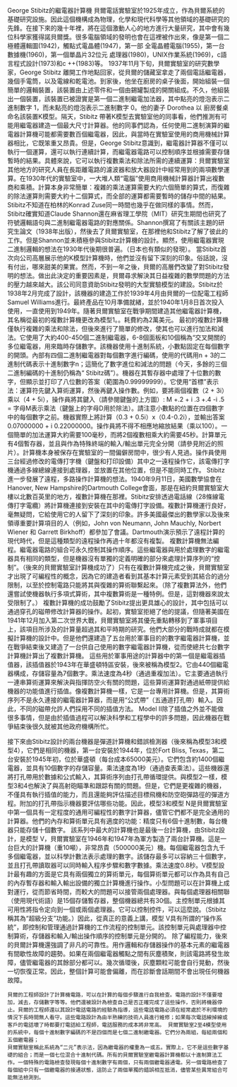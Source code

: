 George Stibitz的繼電器計算機
    貝爾電話實驗室於1925年成立，作為貝爾系統的基礎研究設施。因此這個機構成為物理，化學和現代科學等其他領域的基礎研究的先鋒。在接下來的幾十年裡，將在這個激動人心的地方進行大量研究，其中會有幾位科學家獲得諾貝爾獎。很多電腦領域的發明也會在這裡被作出來，像是第一個二極體邏輯圖(1942)，觸點式電晶體(1947)，第一部 全電晶體電腦(1955)，第一台 數據機(1960)，第一個單晶片32位元 處理器(1980)，UNIX作業系統(1969)，c語言程式設計(1973)和c ++(1983)等。
    1937年11月下旬，貝爾實驗室的研究數學家，George Stibitz 離開工作地點回家，從貝爾的儲藏室拿走了兩個電話繼電器，幾個手電筒，以及電線和乾電池。到家後，他坐在廚房的桌子後面，開始組裝一個簡單的邏輯裝置，該裝置由上述零件和一個由錫罐製成的開關組成。不久，他組裝出一個裝置，該裝置已被證實是第一個二進制繼電加法器，其中點亮的燈泡表示二進制數字 1，而未點亮的燈泡表示二進制數字 0。他的妻子 Dorothea 以 廚房餐桌 命名該裝置K模型。隔天，Stibitz 帶著K模型去實驗室他的同事看，他們推測有可能用繼電器建造一個最大尺寸計算器。他的同事們認為，任何使用二進制演算的繼電器計算機可能都需要數百個繼電器，因此，與當時在實驗室使用的商用機械計算器相比，它既笨重又昂貴。但是，George Stibitz意識到，繼電器計算器不僅可以執行一個運算，還可以執行連續計算，而繼電器電路可以控制順序並根據需要存儲暫時的結果。具體來說，它可以執行複數乘法和除法所需的連續運算：貝爾實驗室其他地方的研究人員在長距離電路的濾波器和放大器設計中經常用到的兩項數學運算。在1930年代的實驗室中，一大堆人類“電腦”使用商用機械計算器計算出複數商和乘積。計算本身非常簡單：複雜的乘法運算需要大約六個簡單的算式，而復雜的除法運算則需要大約十二個算式，而全部的運算都需要暫時的儲存中間的結果。
    Stibitz不知道在柏林的Konrad Zuse同一時間也幾乎在做同樣的事情。然而，Stibitz確實知道Claude Shannon還在麻省理工學院（MIT）研究生期間也研究了符號邏輯語句與二進制繼電器電路的對應關係。Shannon撰寫了有關該主題的研究生論文（1938年出版），然後去了貝爾實驗室，在那裡他和Stibitz了解了彼此的工作。但是Shannon並未積極參與Stibitz計算機的設計。顯然，使用繼電器實現二進制邏輯的想法在1930年代後期很普遍。（日本也有類似的發現）。
    當Stibitz首次向公司高層展示他的K模型計算機時，他們並沒有留下深刻的印象。俗話說，沒有付出，哪來甜美的果實。然而，不到一年之後，貝爾的高層們改變了對Stibitz發明的想法。做出此決定的重要因素是，貝爾尋求解決其日益複雜的數學問題的方法的壓力越來越大。該公司同意資助Stibitz發明的大型實驗模型的建設。Stibitz於1938年2月完成了設計，該機器的建造工作於1939年4月由貝爾的一位配電工程師Samuel Williams進行。最終產品在10月準備就緒，並於1940年1月8日首次投入使用，一直使用到1949年。隨著貝爾實驗室在戰爭期間建造其他繼電器計算機，其名稱從最初的複數計算機更改為模型1。。耗費約為2萬美元。
   最初的複數計算機僅執行複雜的乘法和除法，但後來進行了簡單的修改，使其也可以進行加法和減法。它使用了大約400-450個二進制繼電器，6-8個面板和10個稱為“交叉開關的多位繼電器，用來臨時存儲數字。該機器使用十進制系統，小數點固定在每個數字的開頭。內部有四個二進制繼電器對每個數字進行編碼，使用的代碼用n + 3的二進制代碼表示十進制數字n；這簡化了數字進位和減法的問題（今天，多餘的三個二進制編碼的十進制仍稱為“ Stibitz碼”）。機器在其暫存器中處理了十位數的數字，但顯示並打印了八位數的答案（範圍為0.99999999）。它使用“首標”表示法：運算符先鍵入算術運算，然後再鍵入操作數。例如，要將兩個複數（2 + 3i）乘以（4 + 5i），操作員將其鍵入（請參閱鍵盤的上方圖）: M +.2 + i .3 +.4 -i .5 =
字母M表示乘法（鍵盤上的字母D用於除法）。請注意小數點的位置在四個數字中的每個數字之前。機器實際上將計算（0.3 + 0.5i）x（0.4-0.2i），並輸出答案0.07000000 + i 0.22000000。操作員將不得不相應地縮放結果（乘以100）。一個簡單的加法運算大約需要100毫秒，而將2個複數相乘大約需要45秒。計算單元有4個暫存器，並且與作為特殊終端的輸入/輸出單元完全分開（請參見附近的照片）。計算機本身被保存在實驗室的一間偏僻房間中，很少有人見過。操作員使用三台經過修改的電傳打字機（鍵盤和打印設備）其中之一遠程操作它，該電傳打字機通過多線總線連接到處理器，並放置在其他位置，但是不能同時工作。
   Stibitz進一步發展了遠程，多路操作計算機的想法。1940年9月11日，美國數學協會在Hanover, New Hampshire的Dartmouth College會面，那是在紐約貝爾實驗室大樓以北數百英里的地方，複數計算機在那裡。Stibitz安排透過電話線（28條線電傳打字電纜）將計算機連接到安裝在其中的電傳打字設備。複數計算機運行良好，毫無疑問，它給使用它的人留下了深刻的印象。許多美國最傑出的數學家以及後來領導重要計算項目的人（例如，John von Neumann, John Mauchly, Norbert Wiener 和 Garrett Birkhoff）都參加了會議。Dartmouth演示預示了遠程計算的現代時代，但是這種類型的遠程操作再過十年都沒有複製。
    複數計算機無法編程。繼電器電路的組合可永久控制其操作順序。這些繼電器與用於處理數字的繼電器具有相同的類型，但是機器沒有單獨的定義明確的部分來處理計算序列的“控制”。（後來的貝爾實驗室計算機成功了）只有在複數計算機完成之後，貝爾實驗室才出現了可編程性的概念，因為它的建造者看到其基本計算元素受到其結合的過分限制，以至於控制電路只能將其與復雜的算術聯繫起來。（除了複數算法外，他們還嘗試使機器執行多項式算術，其中複數算術是一種特例。但是，這對機器來說太受限制了。）
複數計算機的成功鼓勵了Stibitz提出更具雄心的設計，其中包括可以通過穿孔的磁帶修改計算器的操作。起初，實驗室拒絕了他的提議，但隨著美國在1941年12月加入第二次世界大戰，貝爾實驗室將其優先重點轉移到了軍事項目上，該項目所涉及的計算量超過其和平時期的研究。他們大部分的戰時成就都在模擬計算機的設計中。但是他們還建造了五台用於軍事目的的數字繼電器計算機，並在戰爭結束後又建造了一台供自己使用的數字繼電器計算機，從而使總共七台數字計算機計算出了複數計算機。
這些用於軍事用途的計算器中的第一個是繼電器插值器，該插值器於1943年在華盛頓特區安裝，後來被稱為模型2。它由440個繼電器構成，存儲容量為7個數字。乘法速度為4秒（通過重複加法）。它主要通過執行一連串算術運算來解決與指揮防空火有關的問題，這些算術運算對通過紙帶提供給機器的功能值進行插值。像複數計算機一樣，它是一台專用計算機。但是，其算術序列不是永久連接的繼電器計算器，而是用“公式帶”（五通道打孔帶）輸入。因此，不同的磁帶允許人們採用不同的插值方法。 Model II除了插值之外並不能做很多事情，但是由於插值過程可以解決科學和工程學中的許多問題，因此機器在戰爭結束後很久就被其他政府機構所忙。

   接下來由Stibitz設計的兩台機器是彈道計算機和錯誤檢測器（後來稱為模型3和模型4），它們是相同的機器，第一台安裝於1944年，位於Fort Bliss, Texas，第二台安裝於1945年初，位於華盛頓（每台成本65000美元）。它們包含約1400個繼電器，並具有10個數字的存儲容量。乘法速度為1秒（通過查表乘法）。這些機器還將打孔帶用於數據和公式輸入，其算術序列由打孔帶循環提供。與模型2一樣，模型3和4也解決了與高射砲瞄準和跟踪有關的問題。但是，它們是更複雜的機器，不僅具有執行插值的能力，而且還能夠評估描述目標飛機和防空砲彈路徑的彈道方程。附加的打孔帶指示機器要評估哪些功能。因此，模型3和模型 N是貝爾實驗室中第一個具有一定程度的通用可編程性的數字計算器，儘管它們都不是完全通用的計算器。他們的內存和算術單元具有適度的功能：精度只有6個十進制數，每台機器只能存儲十個數字。
該系列中最大的計算機也是最後一台計算機，由Stibitz設計，是模型 V，貝爾實驗室在1946年和1947年為軍方製造了兩台計算機。這是一台巨大的計算機（重10噸），非常昂貴（500000美元）機。每個繼電器包含九千多個繼電器，並以科學計數法表示處理的數字。該儲存最多可以容納三十個數字，並且打孔帶讀取器可以同時輸入程序步驟和數字數據。乘法速度0.8秒。V模型設計最有趣的方面是它具有兩個獨立的算術單元，每個算術單元都可以作為具有自己的內存暫存器和輸入輸出設備的獨立計算機進行操作。小型問題可以在計算機上成對運行，從而節省時間，而較大的問題可以接管兩個處理器。與每個處理器相關聯（使用現代術語）是15個存儲暫存器，整個機器總共有30個。主控制單元根據其可用性將指令定向到一個或兩個處理器。它可以控制控件，可以這麼說。（Stibitz稱其為“超級分支”功能。）因此，從真正的意義上講，模型 V具有所謂的“操作系統”，即控制和管理通過計算機的工作流程的控制單元。該控制單元與處理器中控制算術，存儲器和輸入/輸出操作順序的控制單元是分開的。
    除了編程能力，後來的貝爾計算機還強調了非凡的可靠性。用作邏輯和存儲器操作的基本元素的繼電器有間歇性故障的趨勢。如果在兩個繼電器觸點之間有灰塵積聚，則該電路將發生故障，儘管繼電器的其餘部分都可以。幾次循環後，灰塵顆粒可能會自行晃動，然後一切恢復正常。因此，整個計算可能會偏離，而在診斷會話期間不會出現任何機器故障。
    
    貝爾的工程師設計了計算機電路，可以在計算的每個步驟進行自我檢查。電路的設計不僅要增加，減去，存儲數字等等。他們還被設計為檢查自己是否正確完成了這些操作，否則將機器停止。貝爾的工程師還以其設計電話電路的經驗為指導，這些電話電路必須在經常處於不利環境的情況下長時間無人看守。這些電路設計為由半熟練的技術人員進行維修；如果每次電話線掉線或客戶的電話壞了時都要打電話給工程師，電話服務的成本將非常高。 貝爾實驗室2至4模型使用的系統中，每個十進制數字編碼的不是四個而是七個二進制繼電器。它們分為兩組，每組兩個和五個繼電器；
    貝爾實驗室稱此系統為“二元”表示法，因為繼電器的權重為一或五。實際上，它不是這些數字基礎的組合；而是一個七位混合十進制代碼。所有的貝爾實驗室繼電器計算機都以十進制算法工作。一個特殊的電路檢查發現每個十進制數字有兩個，只有兩個繼電器通電。另一個電路檢查了每個組中只有一個繼電器的接通狀態，這防止了兩個單獨的錯誤相互抵消，儘管某些異常組合可能無法檢測到。
